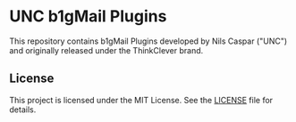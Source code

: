 # UNC b1gMail Plugins

This repository contains b1gMail Plugins developed by Nils Caspar ("UNC") and
originally released under the ThinkClever brand.

## License

This project is licensed under the MIT License. See the [LICENSE](LICENSE) file
for details.
